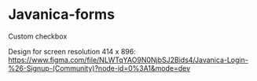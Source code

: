 # Javanica-forms

Custom checkbox

Design for screen resolution 414 x 896:
https://www.figma.com/file/NLWTqYAO9N0NjbSJ2Bids4/Javanica-Login-%26-Signup-(Community)?node-id=0%3A1&mode=dev
